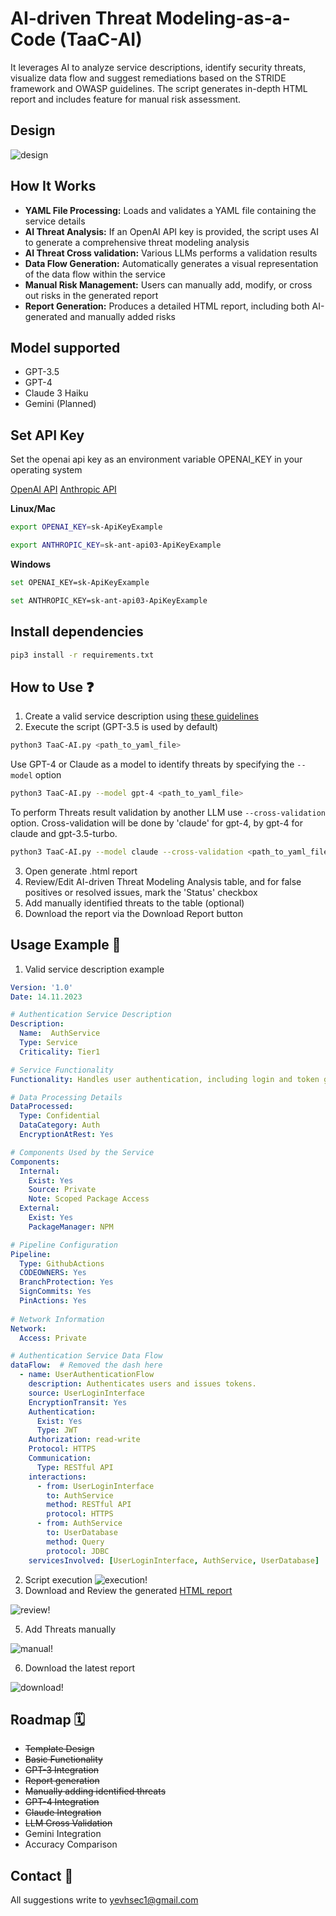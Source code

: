 # AI-driven Threat Modeling-as-a-Code (TaaC-AI)

It leverages AI to analyze service descriptions, identify security threats, visualize data flow and suggest remediations based on the STRIDE framework and OWASP guidelines. The script generates in-depth HTML report and includes feature for manual risk assessment.

## Design

![design](/src/design.png)

## How It Works

- **YAML File Processing:** Loads and validates a YAML file containing the service details
- **AI Threat Analysis:** If an OpenAI API key is provided, the script uses AI to generate a comprehensive threat modeling analysis
- **AI Threat Cross validation:** Various LLMs performs a validation results
- **Data Flow Generation:** Automatically generates a visual representation of the data flow within the service
- **Manual Risk Management:** Users can manually add, modify, or cross out risks in the generated report
- **Report Generation:** Produces a detailed HTML report, including both AI-generated and manually added risks

## Model supported

- GPT-3.5
- GPT-4
- Claude 3 Haiku
- ‎Gemini (Planned)

## Set API Key

Set the openai api key as an environment variable OPENAI_KEY in your operating system

[OpenAI API](https://openai.com/blog/openai-api)
[Anthropic API](https://docs.anthropic.com/claude/reference/getting-started-with-the-api)

**Linux/Mac**

```bash
export OPENAI_KEY=sk-ApiKeyExample
```

```bash
export ANTHROPIC_KEY=sk-ant-api03-ApiKeyExample
```

**Windows**

```bash
set OPENAI_KEY=sk-ApiKeyExample
```

```bash
set ANTHROPIC_KEY=sk-ant-api03-ApiKeyExample
```

## Install dependencies 

```bash
pip3 install -r requirements.txt
```

## How to Use ❓

1. Create a valid service description using [these guidelines](src/template.md)
2. Execute the script (GPT-3.5 is used by default)

```bash
python3 TaaC-AI.py <path_to_yaml_file>
```

Use GPT-4 or Claude as a model to identify threats by specifying the ```--model``` option

```bash
python3 TaaC-AI.py --model gpt-4 <path_to_yaml_file>
```

To perform Threats result validation by another LLM use ```--cross-validation``` option. Cross-validation will be done by 'claude' for gpt-4, by gpt-4 for claude and gpt-3.5-turbo.

```bash
python3 TaaC-AI.py --model claude --cross-validation <path_to_yaml_file>
```

3. Open generate .html report
4. Review/Edit AI-driven Threat Modeling Analysis table, and for false positives or resolved issues, mark the 'Status' checkbox
5. Add manually identified threats to the table (optional)
6. Download the report via the Download Report button 

## Usage Example 🏁

1. Valid service description example
```yaml
Version: '1.0'
Date: 14.11.2023

# Authentication Service Description
Description:
  Name:  AuthService
  Type: Service
  Criticality: Tier1

# Service Functionality
Functionality: Handles user authentication, including login and token generation.

# Data Processing Details
DataProcessed: 
  Type: Confidential
  DataCategory: Auth
  EncryptionAtRest: Yes

# Components Used by the Service
Components:
  Internal: 
    Exist: Yes
    Source: Private
    Note: Scoped Package Access
  External: 
    Exist: Yes
    PackageManager: NPM

# Pipeline Configuration
Pipeline:
  Type: GithubActions
  CODEOWNERS: Yes
  BranchProtection: Yes
  SignCommits: Yes
  PinActions: Yes
  
# Network Information
Network:
  Access: Private

# Authentication Service Data Flow
dataFlow:  # Removed the dash here
  - name: UserAuthenticationFlow
    description: Authenticates users and issues tokens.
    source: UserLoginInterface
    EncryptionTransit: Yes
    Authentication:
      Exist: Yes
      Type: JWT
    Authorization: read-write
    Protocol: HTTPS
    Communication:
      Type: RESTful API
    interactions:
      - from: UserLoginInterface
        to: AuthService
        method: RESTful API
        protocol: HTTPS
      - from: AuthService
        to: UserDatabase
        method: Query
        protocol: JDBC
    servicesInvolved: [UserLoginInterface, AuthService, UserDatabase]
```
2. Script execution
![execution!](src/execution1.png)
3. Download and Review the generated [HTML report](src/AuthService_2024-03-27_ThreatModelingReport.html)
   
![review!](src/review1.gif)   

5. Add Threats manually

![manual!](src/manual1.gif) 

6. Download the latest report

![download!](src/download1.gif) 

## Roadmap 🗓️

- ~~Template Design~~
- ~~Basic Functionality~~
- ~~GPT-3 Integration~~
- ~~Report generation~~
- ~~Manually adding identified threats~~
- ~~GPT-4 Integration~~
- ~~Claude Integration~~
- ~~LLM Cross Validation~~
- ‎Gemini Integration
- Accuracy Comparison

## Contact 📧

All suggestions write to yevhsec1@gmail.com
